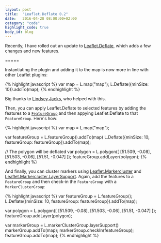 ```yaml
---
layout: post
title:  "Leaflet.Deflate 0.2"
date:   2016-04-28 08:00:00+02:00
category: "code"
highlight_code: true
body_id: blog
---
```


Recently, I have rolled out an update to [Leaflet.Deflate](https://github.com/oliverroick/Leaflet.Deflate), which adds a few changes and new features.

=====

Instantiating the plugin and adding it to the map is now more in line with other Leaflet plugins:

{% highlight javascript %}
var map = L.map("map");
L.Deflate({minSize: 10}).addTo(map);
{% endhighlight %}

Big thanks to [Lindsey Jacks](http://linzjax.github.io/), who helped with this.

Then, you can apply Leaflet.Deflate to selected features by adding the features to a [`FeatureGroup`](http://leafletjs.com/reference.html#featuregroup) and then appying Leaflet.Deflate to that `FeatureGroup`. Here's how:

{% highlight javascript %}
var map = L.map("map");

var featureGroup = L.featureGroup().addTo(map)
L.Deflate({minSize: 10, featureGroup: featureGroup}).addTo(map);

// The polygon will be deflated
var polygon = L.polygon([
    [51.509, -0.08],
    [51.503, -0.06],
    [51.51, -0.047]
]);
featureGroup.addLayer(polygon);
{% endhighlight %}

And finally, you can cluster markers using [Leaflet.Markercluster](https://github.com/Leaflet/Leaflet.markercluster) and [Leaflet.Markercluster.LayerSupport](https://github.com/ghybs/Leaflet.MarkerCluster.LayerSupport). 
Again, add the features to a `FeatureGroup` and then check-in the `FeatureGroup` with a `MarkerClusterGroup`:

{% highlight javascript %}
var featureGroup = L.featureGroup();
L.Deflate({minSize: 10, featureGroup: featureGroup}).addTo(map);

var polygon = L.polygon([
    [51.509, -0.08],
    [51.503, -0.06],
    [51.51, -0.047]
]);
featureGroup.addLayer(polygon);

var markerGroup = L.markerClusterGroup.layerSupport()
markerGroup.addTo(map);
markerGroup.checkIn(featureGroup);
featureGroup.addTo(map);
{% endhighlight %}

